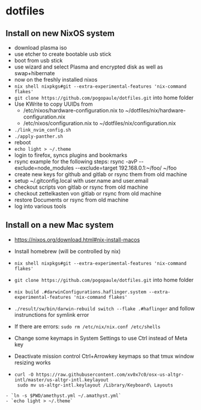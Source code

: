 # dotfiles

## Install on new NixOS system

- download plasma iso
- use etcher to create bootable usb stick
- boot from usb stick
- use wizard and select Plasma and encrypted disk as well as swap+hibernate
- now on the freshly installed nixos
- `nix shell nixpkgs#git --extra-experimental-features 'nix-command flakes'`
- `git clone https://github.com/pogopaule/dotfiles.git` into home folder
- Use KWrite to copy UUIDs from
  - /etc/nixos/hardware-configuration.nix to ~/dotfiles/nix/hardware-configuration.nix
  - /etc/nixos/configuration.nix to ~/dotfiles/nix/configuration.nix
- `./link_nvim_config.sh`
- `./apply-panther.sh`
- reboot
- `echo light > ~/.theme`
- login to firefox, syncs plugins and bookmarks
- rsync example for the following steps: rsync -avP --exclude=node_modules --exclude=target 192.168.0.1:~/foo/ ~/foo
- create new keys for github and gitlab or rsync them from old machine
- setup ~/.gitconfig.local with user.name and user.email
- checkout scripts von gitlab or rsync from old machine
- checkout zettelkasten von gitlab or rsync from old machine
- restore Documents or rsync from old machine
- log into various tools

## Install on a new Mac system

- <https://nixos.org/download.html#nix-install-macos>
- Install homebrew (will be controlled by nix)
- `nix shell nixpkgs#git --extra-experimental-features 'nix-command flakes'`
- `git clone https://github.com/pogopaule/dotfiles.git` into home folder
- `nix build .#darwinConfigurations.haflinger.system --extra-experimental-features 'nix-command flakes'`
- `./result/sw/bin/darwin-rebuild switch --flake .#haflinger` and follow instrunctions for symlink error
- If there are errors: `sudo rm /etc/nix/nix.conf /etc/shells`
- Change some keymaps in System Settings to use Ctrl instead of Meta key
- Deactivate mission control Ctrl+Arrowkey keymaps so that tmux window resizing works

- ```
  curl -O https://raw.githubusercontent.com/xv0x7c0/osx-us-altgr-intl/master/us-altgr-intl.keylayout
   sudo mv us-altgr-intl.keylayout /Library/Keyboard\ Layouts
  ```

```
- `ln -s $PWD/amethyst.yml ~/.amathyst.yml`
- `echo light > ~/.theme`
```
